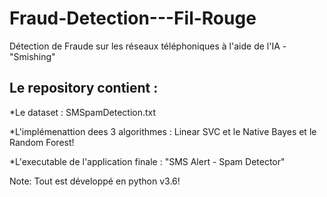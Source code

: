 # Fraud-Detection---Fil-Rouge
Détection de Fraude sur les réseaux téléphoniques à l'aide de l'IA - "Smishing"

Le repository contient :
------------------------

*Le dataset : SMSpamDetection.txt

*L'implémenattion dees 3 algorithmes : Linear SVC et le Native Bayes et le Random Forest!

*L'executable de l'application finale :  "SMS Alert -  Spam Detector"

Note: Tout est développé en python v3.6!
